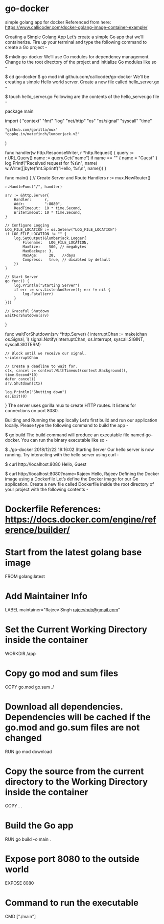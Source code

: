 # go-docker
simple golang app for docker
Referenced from here: https://www.callicoder.com/docker-golang-image-container-example/

Creating a Simple Golang App
Let’s create a simple Go app that we’ll containerize. Fire up your terminal and type the following command to create a Go project -

$ mkdir go-docker
We’ll use Go modules for dependency management. Change to the root directory of the project and initialize Go modules like so -

$ cd go-docker
$ go mod init github.com/callicoder/go-docker
We’ll be creating a simple Hello world server. Create a new file called hello_server.go -

$ touch hello_server.go
Following are the contents of the hello_server.go file -

package main

import (
	"context"
	"fmt"
	"log"
	"net/http"
	"os"
	"os/signal"
	"syscall"
	"time"

	"github.com/gorilla/mux"
	"gopkg.in/natefinch/lumberjack.v2"
)

func handler(w http.ResponseWriter, r *http.Request) {
	query := r.URL.Query()
	name := query.Get("name")
	if name == "" {
		name = "Guest"
	}
	log.Printf("Received request for %s\n", name)
	w.Write([]byte(fmt.Sprintf("Hello, %s\n", name)))
}

func main() {
	// Create Server and Route Handlers
	r := mux.NewRouter()

	r.HandleFunc("/", handler)

	srv := &http.Server{
		Handler:      r,
		Addr:         ":8080",
		ReadTimeout:  10 * time.Second,
		WriteTimeout: 10 * time.Second,
	}

	// Configure Logging
	LOG_FILE_LOCATION := os.Getenv("LOG_FILE_LOCATION")
	if LOG_FILE_LOCATION != "" {
		log.SetOutput(&lumberjack.Logger{
			Filename:   LOG_FILE_LOCATION,
			MaxSize:    500, // megabytes
			MaxBackups: 3,
			MaxAge:     28,   //days
			Compress:   true, // disabled by default
		})
	}

	// Start Server
	go func() {
		log.Println("Starting Server")
		if err := srv.ListenAndServe(); err != nil {
			log.Fatal(err)
		}
	}()

	// Graceful Shutdown
	waitForShutdown(srv)
}

func waitForShutdown(srv *http.Server) {
	interruptChan := make(chan os.Signal, 1)
	signal.Notify(interruptChan, os.Interrupt, syscall.SIGINT, syscall.SIGTERM)

	// Block until we receive our signal.
	<-interruptChan

	// Create a deadline to wait for.
	ctx, cancel := context.WithTimeout(context.Background(), time.Second*10)
	defer cancel()
	srv.Shutdown(ctx)

	log.Println("Shutting down")
	os.Exit(0)
}
The server uses gorilla mux to create HTTP routes. It listens for connections on port 8080.

Building and Running the app locally
Let’s first build and run our application locally. Please type the following command to build the app -

$ go build
The build command will produce an executable file named go-docker. You can run the binary executable like so -

$ ./go-docker
2018/12/22 19:16:02 Starting Server
Our hello server is now running. Try interacting with the hello server using curl -

$ curl http://localhost:8080
Hello, Guest

$ curl http://localhost:8080?name=Rajeev
Hello, Rajeev
Defining the Docker image using a Dockerfile
Let’s define the Docker image for our Go application. Create a new file called Dockerfile inside the root directory of your project with the following contents -

# Dockerfile References: https://docs.docker.com/engine/reference/builder/

# Start from the latest golang base image
FROM golang:latest

# Add Maintainer Info
LABEL maintainer="Rajeev Singh <rajeevhub@gmail.com>"

# Set the Current Working Directory inside the container
WORKDIR /app

# Copy go mod and sum files
COPY go.mod go.sum ./

# Download all dependencies. Dependencies will be cached if the go.mod and go.sum files are not changed
RUN go mod download

# Copy the source from the current directory to the Working Directory inside the container
COPY . .

# Build the Go app
RUN go build -o main .

# Expose port 8080 to the outside world
EXPOSE 8080

# Command to run the executable
CMD ["./main"]
